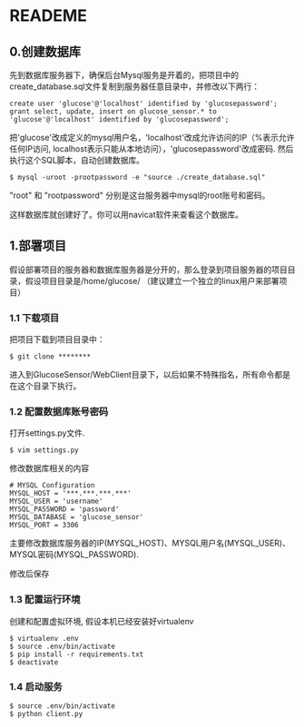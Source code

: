 # READEME

## 0.创建数据库

先到数据库服务器下，确保后台Mysql服务是开着的，把项目中的create_database.sql文件复制到服务器任意目录中，并修改以下两行：

    create user 'glucose'@'localhost' identified by 'glucosepassword';
    grant select, update, insert on glucose_sensor.* to 'glucose'@'localhost' identified by 'glucosepassword';

把'glucose'改成定义的mysql用户名，'localhost'改成允许访问的IP（%表示允许任何IP访问, localhost表示只能从本地访问），'glucosepassword'改成密码. 
然后执行这个SQL脚本，自动创建数据库。

```
$ mysql -uroot -prootpassword -e "source ./create_database.sql"
```

"root" 和 "rootpassword" 分别是这台服务器中mysql的root账号和密码。

这样数据库就创建好了。你可以用navicat软件来查看这个数据库。

## 1.部署项目

假设部署项目的服务器和数据库服务器是分开的，那么登录到项目服务器的项目目录，假设项目目录是/home/glucose/ （建议建立一个独立的linux用户来部署项目）

### 1.1 下载项目

把项目下载到项目目录中：

```
$ git clone ********
```

进入到GlucoseSensor/WebClient目录下，以后如果不特殊指名，所有命令都是在这个目录下执行。


### 1.2 配置数据库账号密码

打开settings.py文件.

```
$ vim settings.py
```

修改数据库相关的内容

    # MYSQL Configuration
    MYSQL_HOST = '***.***.***.***'
    MYSQL_USER = 'username'
    MYSQL_PASSWORD = 'password'
    MYSQL_DATABASE = 'glucose_sensor'
    MYSQL_PORT = 3306

主要修改数据库服务器的IP(MYSQL_HOST)、MYSQL用户名(MYSQL_USER)、MYSQL密码(MYSQL_PASSWORD).

修改后保存

### 1.3 配置运行环境

创建和配置虚拟环境, 假设本机已经安装好virtualenv

```
$ virtualenv .env
$ source .env/bin/activate
$ pip install -r requirements.txt
$ deactivate
```

### 1.4 启动服务

```
$ source .env/bin/activate
$ python client.py
```


